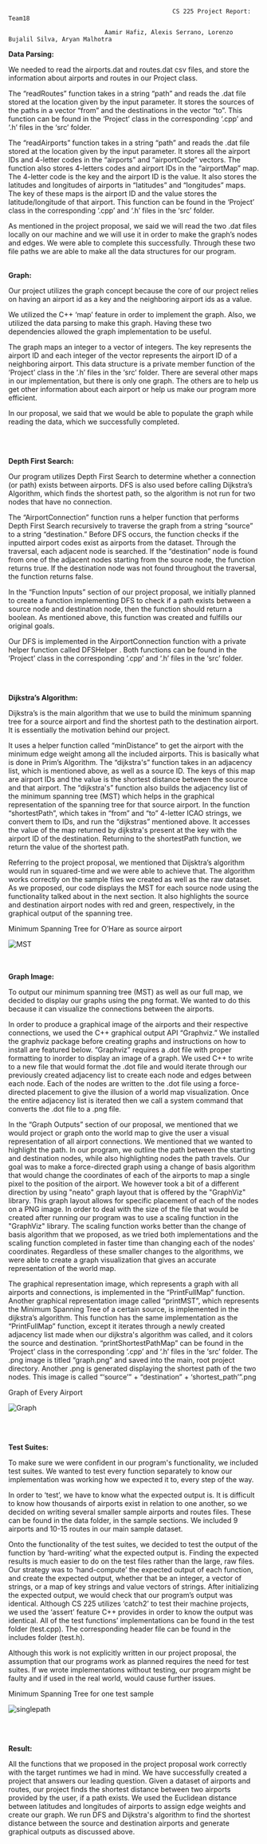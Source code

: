                                                   CS 225 Project Report: Team18

                               Aamir Hafiz, Alexis Serrano, Lorenzo Bujalil Silva, Aryan Malhotra

**Data Parsing:**

We needed to read the airports.dat and routes.dat csv files, and store the information about airports and routes in our Project class.

The “readRoutes” function takes in a string “path” and reads the .dat file stored at the location given by the input parameter. It stores the sources of the paths in a vector “from” and the destinations in the vector “to”. This function can be found in the ‘Project’ class in the corresponding ‘.cpp’ and ‘.h’ files in the ‘src’ folder.

The “readAirports” function takes in a string “path” and reads the .dat file stored at the location given by the input parameter. It stores all the airport IDs and 4-letter codes in the “airports” and “airportCode” vectors. The function also stores 4-letters codes and airport IDs in the “airportMap” map. The 4-letter code is the key and the airport ID is the value. It also stores the latitudes and longitudes of airports in “latitudes” and “longitudes” maps. The key of these maps is the airport ID and the value stores the latitude/longitude of that airport. This function can be found in the ‘Project’ class in the corresponding ‘.cpp’ and ‘.h’ files in the ‘src’ folder.

As mentioned in the project proposal, we said we will read the two .dat files locally on our machine and we will use it in order to make the graph’s nodes and edges. We were able to complete this successfully. Through these two file paths we are able to make all the data structures for our program.
<br/><br/>


**Graph:**

Our project utilizes the graph concept because the core of our project relies on having an airport id as a key and the neighboring airport ids as a value. 

We utilized the C++ ‘map’ feature in order to implement the graph. Also, we utilized the data parsing to make this graph. Having these two dependencies allowed the graph implementation to be useful.

The graph maps an integer to a vector of integers. The key represents the airport ID and each integer of the vector represents the airport ID of a neighboring airport. This data structure is a private member function of the ‘Project’ class in the ‘.h’ files in the ‘src’ folder. There are several other maps in our implementation, but there is only one graph. The others are to help us get other information about each airport or help us make our program more efficient.

In our proposal, we said that we would be able to populate the graph while reading the data, which we successfully completed.

<br/><br/>


**Depth First Search:**

Our program utilizes Depth First Search to determine whether a connection (or path) exists between airports. DFS is also used before calling Dijkstra’s Algorithm, which finds the shortest path, so the algorithm is not run for two nodes that have no connection. 

The “AirportConnection” function runs a helper function that performs Depth First Search recursively to traverse the graph from a string “source” to a string “destination.” Before DFS occurs, the function checks if the inputted airport codes exist as airports from the dataset. Through the traversal, each adjacent node is searched. If the “destination” node is found from one of the adjacent nodes starting from the source node, the function returns true. If the destination node was not found throughout the traversal, the function returns false. 

In the “Function Inputs” section of our project proposal, we initially planned to create a function implementing DFS to check if a path exists between a source node and destination node, then the function should return a boolean. As mentioned above, this function was created and fulfills our original goals. 

Our DFS is implemented in the AirportConnection function with a private helper function called DFSHelper . Both functions can be found in the ‘Project’ class in the corresponding ‘.cpp’ and ‘.h’ files in the ‘src’ folder. 


<br/><br/>

**Dijkstra’s Algorithm:**

Dijkstra’s is the main algorithm that we use to build the minimum spanning tree for a source airport and find the shortest path to the destination airport. It is essentially the motivation behind our project.

It uses a helper function called “minDistance” to get the airport with the minimum edge weight among all the included airports. This is basically what is done in Prim’s Algorithm. The “dijkstra's” function takes in an adjacency list, which is mentioned above, as well as a source ID. The keys of this map are airport IDs and the value is the shortest distance between the source and that airport. The “dijkstra's” function also builds the adjacency list of the minimum spanning tree (MST) which helps in the graphical representation of the spanning tree for that source airport. In the function “shortestPath”, which takes in “from” and “to” 4-letter ICAO strings, we convert them to IDs, and run the “dijkstras”  mentioned above. It accesses the value of the map returned by dijkstra's present at the key with the airport ID of the destination. Returning to the shortestPath function, we return the value of the shortest path.

Referring to the project proposal, we mentioned that Dijsktra’s algorithm would run in squared-time and we were able to achieve that. The algorithm works correctly on the sample files we created as well as the raw dataset. As we proposed, our code displays the MST for each source node using the functionality talked about in the next section. It also highlights the source and destination airport nodes with red and green, respectively, in the graphical output of the spanning tree.


Minimum Spanning Tree for O’Hare as source airport

![MST](MST_KORD.png?raw=true "MST_KORD")




<br/><br/>
**Graph Image:**

To output our minimum spanning tree (MST) as well as our full map, we decided to display our graphs using the png format. We wanted to do this because it can visualize the connections between the airports.

In order to produce a graphical image of the airports and their respective connections, we used the C++ graphical output API “Graphviz.” We installed the graphviz package before creating graphs and instructions on how to install are featured below.  “Graphviz” requires a .dot file with proper formatting to inorder to display an image of a graph. We used C++ to write to a new file that would format the .dot file and would iterate through our previously created adjacency list to create each node and edges between each node. Each of the nodes are written to the .dot file using a force-directed placement to give the illusion of a world map visualization. Once the entire adjacency list is iterated then we call a system command that converts the .dot file to a .png file.

In the “Graph Outputs” section of our proposal, we mentioned that we would project or graph onto the world map to give the user a visual representation of all airport connections. We mentioned that we wanted to highlight the path. In our program, we outline the path between the starting and destination nodes, while also highlighting nodes the path travels. Our goal was to make a force-directed graph using a change of basis algorithm that would change the coordinates of each of the airports to map a single pixel to the position of the airport. We however took a bit of a different direction by using "neato" graph layout that is offered by the "GraphViz" library.
This graph layout allows for specific placement of each of the nodes on a PNG image. In order to deal with the size of the file that would be created after running our program was to use a scaling function in the "GraphViz" library. The scaling function works better than the change of basis algorithm that we proposed, as we tried both implementations and the scaling function completed in faster time than changing each of the nodes' coordinates. Regardless of these smaller changes to the algorithms, we were able to create a graph visualization that gives an accurate representation of the world map.

The graphical representation image, which represents a graph with all airports and connections, is implemented in the “PrintFullMap” function. Another graphical representation image called “printMST”, which represents the Minimum Spanning Tree of a certain source, is implemented in the dijkstra’s algorithm. This function has the same implementation as the “PrintFullMap” function, except it iterates through a newly created adjacency list made when our dijkstra's algorithm was called, and it colors the source and destination. “printShortestPathMap” can be found in the ‘Project’ class in the corresponding ‘.cpp’ and ‘.h’ files in the ‘src’ folder. The .png image is titled “graph.png” and saved into the main, root project directory. Another .png is generated displaying the shortest path of the two nodes. This image is called “‘source’” +  “destination” + ‘shortest_path’”.png

Graph of Every Airport

![Graph](graph.png?raw=true "Full Map")

<br/><br/>


**Test Suites:**

To make sure we were confident in our program's functionality, we included test suites. We wanted to test every function separately to know our implementation was working how we expected it to, every step of the way. 

In order to ‘test’, we have to know what the expected output is. It is difficult to know how thousands of airports exist in relation to one another, so we decided on writing several smaller sample airports and routes files. These can be found in the data folder, in the sample sections. We included 9 airports and 10-15 routes in our main sample dataset.

Onto the functionality of the test suites, we decided to test the output of the function by ‘hard-writing’ what the expected output is. Finding the expected results is much easier to do on the test files rather than the large, raw files. Our strategy was to ‘hand-compute’ the expected output of each function, and create the expected output, whether that be an integer, a vector of strings, or a map of key strings and value vectors of strings. After initializing the expected output, we would check that our program’s output was identical. Although CS 225 utilizes ‘catch2’ to test their machine projects, we used the ‘assert’ feature C++ provides in order to know the output was identical. All of the test functions’ implementations can be found in the test folder (test.cpp). The corresponding header file can be found in the includes folder (test.h).

Although this work is not explicitly written in our project proposal, the assumption that our programs work as planned requires the need for test suites. If we wrote implementations without testing, our program might be faulty and if used in the real world, would cause further issues.

Minimum Spanning Tree for one test sample

![singlepath](singlepath_test.png?raw=true "singlepath")


<br/><br/>

**Result:**

All the functions that we proposed in the project proposal work correctly with the target runtimes we had in mind. We have successfully created a project that answers our leading question. Given a dataset of airports and routes, our project finds the shortest distance between two airports provided by the user, if a path exists. We used the Euclidean distance between latitudes and longitudes of airports to assign edge weights and create our graph. We run DFS and Dijkstra's algorithm to find the shortest distance between the source and destination airports and generate graphical outputs as discussed above.
